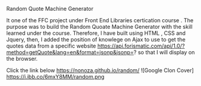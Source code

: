 Random Quote Machine Generator 

It one of the FFC project under Front End Libraries certication course . The purpose was to build the Random Quoate Machine Generator with the skill learned under the course.
Therefore, I have built using HTML , CSS and Jquery, then, I added the position of knowlege on Ajax to use to get the quotes data from a specific website 
https://api.forismatic.com/api/1.0/?method=getQuote&lang=en&format=jsonp&jsonp=? so that I will display on the browser. 

Click the link below 
https://nonoza.github.io/random/
![Google Clon Cover] https://i.ibb.co/6mxY8MM/random.png

